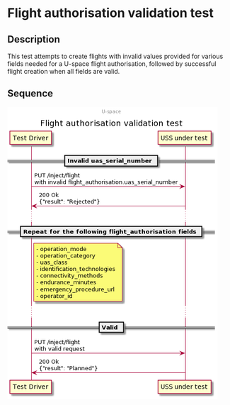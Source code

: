 # Flight authorisation validation test

## Description

This test attempts to create flights with invalid values provided for various
fields needed for a U-space flight authorisation, followed by successful flight
creation when all fields are valid.

## Sequence

![Sequence diagram](sequence.png)

